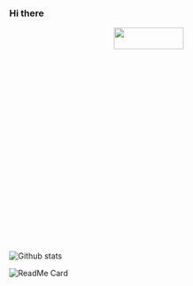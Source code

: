 
### Hi there 
<p align="center">
    <a href="https://cristianmarint.github.io/DEPORCO/"><img src="https://imgur.com/nuQbn48.gif" width="50%" height="10%" ></a>
</p>

![Github stats](https://github-readme-stats.vercel.app/api?username=HarshSinha18)

![ReadMe Card](https://github-readme-stats.vercel.app/api/pin/?username=YourUsername&repo=YourRepositoryName)

